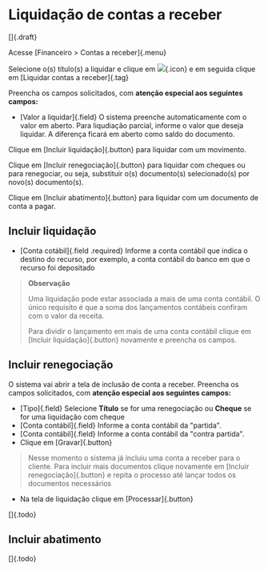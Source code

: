 # Liquidação de contas a receber

[]{.draft}

Acesse [Financeiro > Contas a receber]{.menu}

Selecione o(s) título(s) a liquidar e clique em ![](https://static.zenerp.app.br/icons/action-forward.svg){.icon} e em seguida clique em [Liquidar contas a receber]{.tag}

Preencha os campos solicitados, com **atenção especial aos seguintes campos:**
* [Valor a liquidar]{.field} O sistema preenche automaticamente com o valor em aberto. Para liqudiação parcial, informe o valor que deseja liquidar. A diferença ficará em aberto como saldo do documento.

Clique em [Incluir liquidação]{.button} para liquidar com um movimento.

Clique em [Incluir renegociação]{.button} para liquidar com cheques ou para renegociar, ou seja, substituir o(s) documento(s) selecionado(s) por novo(s) documento(s).

Clique em [Incluir abatimento]{.button} para liquidar com um documento de conta a pagar.

## Incluir liquidação

* [Conta cotábil]{.field .required} Informe a conta contábil que indica o destino do recurso, por exemplo, a conta contábil do banco em que o recurso foi depositado

> **Observação**
>
> Uma liquidação pode estar associada a mais de uma conta contábil. O único requisito é que a soma dos lançamentos contábeis confiram com o valor da receita.
>
>Para dividir o lançamento em mais de uma conta contábil clique em [Incluir liquidação]{.button} novamente e preencha os campos.

## Incluir renegociação 

O sistema vai abrir a tela de inclusão de conta a receber. Preencha os campos solicitados, com **atenção especial aos seguintes campos:**
* [Tipo]{.field} Selecione **Título** se for uma renegociação ou **Cheque** se for uma liquidação com cheque
* [Conta contábil]{.field}
Informe a conta contábil da "partida".
* [Conta contábil]{.field}
Informe a conta contábil da "contra partida".
* Clique em [Gravar]{.button}

>Nesse momento o sistema já incluiu uma conta a receber para o cliente. Para incluir mais documentos clique novamente em [Incluir renegociação]{.button} e repita o processo até lançar todos os documentos necessários

* Na tela de liquidação clique em [Processar]{.button}

[]{.todo}


## Incluir abatimento
 
[]{.todo}
 
 







